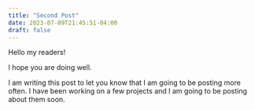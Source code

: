 ```yaml
---
title: "Second Post"
date: 2023-07-09T21:45:51-04:00
draft: false
---
```


Hello my readers!

I hope you are doing well.

I am writing this post to let you know that I am going to be posting more often. I have been working on a few projects and I am going to be posting about them soon.
